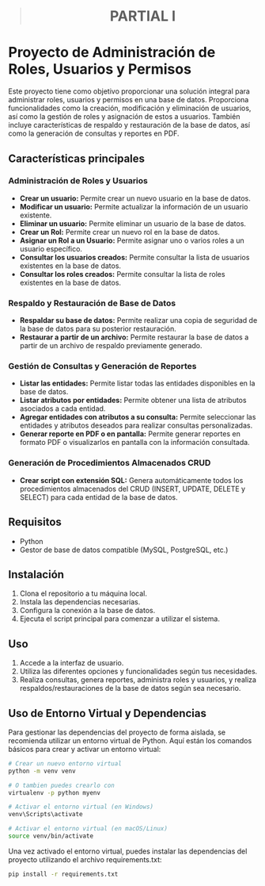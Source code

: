 > <h1 align="center">PARTIAL I</h1>
# Proyecto de Administración de Roles, Usuarios y Permisos

Este proyecto tiene como objetivo proporcionar una solución integral para administrar roles, usuarios y permisos en una base de datos. Proporciona funcionalidades como la creación, modificación y eliminación de usuarios, así como la gestión de roles y asignación de estos a usuarios. También incluye características de respaldo y restauración de la base de datos, así como la generación de consultas y reportes en PDF.

## Características principales

### Administración de Roles y Usuarios

- **Crear un usuario:** Permite crear un nuevo usuario en la base de datos.
- **Modificar un usuario:** Permite actualizar la información de un usuario existente.
- **Eliminar un usuario:** Permite eliminar un usuario de la base de datos.
- **Crear un Rol:** Permite crear un nuevo rol en la base de datos.
- **Asignar un Rol a un Usuario:** Permite asignar uno o varios roles a un usuario específico.
- **Consultar los usuarios creados:** Permite consultar la lista de usuarios existentes en la base de datos.
- **Consultar los roles creados:** Permite consultar la lista de roles existentes en la base de datos.

### Respaldo y Restauración de Base de Datos

- **Respaldar su base de datos:** Permite realizar una copia de seguridad de la base de datos para su posterior restauración.
- **Restaurar a partir de un archivo:** Permite restaurar la base de datos a partir de un archivo de respaldo previamente generado.

### Gestión de Consultas y Generación de Reportes

- **Listar las entidades:** Permite listar todas las entidades disponibles en la base de datos.
- **Listar atributos por entidades:** Permite obtener una lista de atributos asociados a cada entidad.
- **Agregar entidades con atributos a su consulta:** Permite seleccionar las entidades y atributos deseados para realizar consultas personalizadas.
- **Generar reporte en PDF o en pantalla:** Permite generar reportes en formato PDF o visualizarlos en pantalla con la información consultada.

### Generación de Procedimientos Almacenados CRUD

- **Crear script con extensión SQL:** Genera automáticamente todos los procedimientos almacenados del CRUD (INSERT, UPDATE, DELETE y SELECT) para cada entidad de la base de datos.

## Requisitos

- Python
- Gestor de base de datos compatible (MySQL, PostgreSQL, etc.)

## Instalación

1. Clona el repositorio a tu máquina local.
2. Instala las dependencias necesarias.
3. Configura la conexión a la base de datos.
4. Ejecuta el script principal para comenzar a utilizar el sistema.


## Uso

1. Accede a la interfaz de usuario.
2. Utiliza las diferentes opciones y funcionalidades según tus necesidades.
3. Realiza consultas, genera reportes, administra roles y usuarios, y realiza respaldos/restauraciones de la base de datos según sea necesario.

> 
## Uso de Entorno Virtual y Dependencias

Para gestionar las dependencias del proyecto de forma aislada, se recomienda utilizar un entorno virtual de Python. Aquí están los comandos básicos para crear y activar un entorno virtual:

```bash
# Crear un nuevo entorno virtual
python -m venv venv

# O tambien puedes crearlo con
virtualenv -p python myenv

# Activar el entorno virtual (en Windows)
venv\Scripts\activate

# Activar el entorno virtual (en macOS/Linux)
source venv/bin/activate
```

Una vez activado el entorno virtual, puedes instalar las dependencias del proyecto utilizando el archivo requirements.txt:

```bash
pip install -r requirements.txt
```
